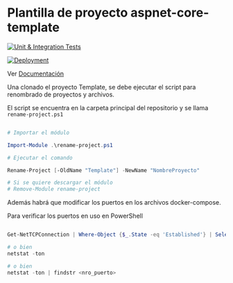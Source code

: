 # Plantilla de proyecto aspnet-core-template

[![Unit & Integration Tests](https://github.com/3panas/aspnet-core-template/actions/workflows/tests.yml/badge.svg)](https://github.com/3panas/aspnet-core-template/actions/workflows/tests.yml)

[![Deployment](https://github.com/3panas/aspnet-core-template/actions/workflows/deployment.yml/badge.svg)](https://github.com/3panas/aspnet-core-template/actions/workflows/deployment.yml)


Ver [Documentación](/src/Template/Template.Documentation/Documentation.md "Documentación")

Una clonado el proyecto Template, se debe ejecutar el script para renombrado de proyectos y archivos.

El script se encuentra en la carpeta principal del repositorio y se llama `rename-project.ps1`

```Powershell

# Importar el módulo

Import-Module .\rename-project.ps1

# Ejecutar el comando

Rename-Project [-OldName "Template"] -NewName "NombreProyecto"

# Si se quiere descargar el módulo
# Remove-Module rename-project

```

Además habrá que modificar los puertos en los archivos docker-compose.

Para verificar los puertos en uso en PowerShell

```Powershell

Get-NetTCPConnection | Where-Object {$_.State -eq 'Established'} | Select-Object LocalAddress,LocalPort,RemoteAddress,RemotePort

# o bien
netstat -ton

# o bien
netstat -ton | findstr <nro_puerto>

```
